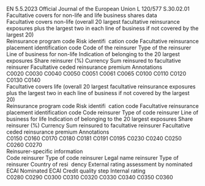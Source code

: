 EN  5.5.2023 Official Journal of the European Union L 120/577
 S.30.02.01  
Facultative covers for non-life and life business shares data  
Facultative covers non-life (overall 20 largest facultative reinsurance exposures plus the largest two in each line of business  if not covered by the largest 20)  
Reinsurance 
program 
code  Risk identifi ­
cation code  Facultative 
reinsurance 
placement 
identification 
code  Code of the 
reinsurer  Type of the 
reinsurer  Line of business 
for non-life  Indication of 
belonging to 
the 20 
largest 
exposures  Share reinsurer 
(%)  Currency  Sum 
reinsured to 
facultative 
reinsurer  Facultative 
ceded 
reinsurance 
premium  Annotations  
C0020  C0030  C0040  C0050  C0051  C0061  C0065  C0100  C0110  C0120  C0130  C0140  
Facultative covers life (overall 20 largest facultative reinsurance exposures plus the largest two in each line of business if not covered by the largest 20)  
Reinsurance 
program 
code  Risk identifi ­
cation code  Facultative 
reinsurance 
placement 
identification 
code  Code reinsurer  Type of code 
reinsurer  Line of business 
for life  Indication of 
belonging to 
the 20 
largest 
exposures  Share reinsurer 
(%)  Currency  Sum 
reinsured to 
facultative 
reinsurer  Facultative 
ceded 
reinsurance 
premium  Annotations  
C0150  C0160  C0170  C0180  C0181  C0191  C0195  C0230  C0240  C0250  C0260  C0270  
Reinsurer-specific information  
Code 
reinsurer  Type of code 
reinsurer  Legal name 
reinsurer  Type of 
reinsurer  Country of resi ­
dency  External rating 
assessment by 
nominated 
ECAI  Nominated 
ECAI  Credit quality 
step  Internal 
rating  
C0280  C0290  C0300  C0310  C0320  C0330  C0340  C0350  C0360